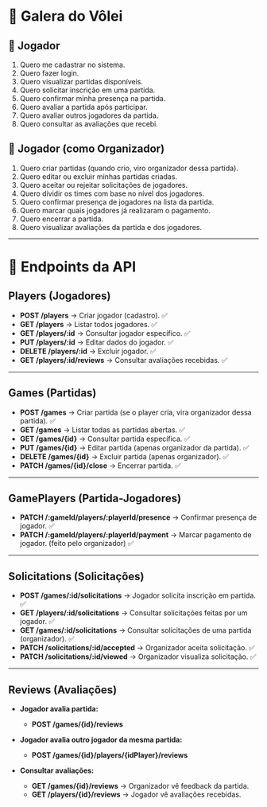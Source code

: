 # 🏐 Galera do Vôlei

## 👤 Jogador
1. Quero me cadastrar no sistema.  
2. Quero fazer login.  
3. Quero visualizar partidas disponíveis.  
4. Quero solicitar inscrição em uma partida.  
5. Quero confirmar minha presença na partida.  
6. Quero avaliar a partida após participar.  
7. Quero avaliar outros jogadores da partida.  
8. Quero consultar as avaliações que recebi.  

## 👤 Jogador (como Organizador)
1. Quero criar partidas (quando crio, viro organizador dessa partida).  
2. Quero editar ou excluir minhas partidas criadas.  
3. Quero aceitar ou rejeitar solicitações de jogadores.  
4. Quero dividir os times com base no nível dos jogadores.  
5. Quero confirmar presença de jogadores na lista da partida.  
6. Quero marcar quais jogadores já realizaram o pagamento.  
7. Quero encerrar a partida.  
8. Quero visualizar avaliações da partida e dos jogadores.  

---

# 📡 Endpoints da API

## Players (Jogadores)
- **POST /players** → Criar jogador (cadastro). ✅  
- **GET /players** → Listar todos jogadores. ✅  
- **GET /players/:id** → Consultar jogador específico. ✅  
- **PUT /players/:id** → Editar dados do jogador. ✅  
- **DELETE /players/:id** → Excluir jogador. ✅  
- **GET /players/:id/reviews** → Consultar avaliações recebidas. ✅  

---

## Games (Partidas)
- **POST /games** → Criar partida (se o player cria, vira organizador dessa partida). ✅
- **GET /games** → Listar todas as partidas abertas. ✅  
- **GET /games/{id}** → Consultar partida específica. ✅
- **PUT /games/{id}** → Editar partida (apenas organizador da partida). ✅
- **DELETE /games/{id}** → Excluir partida (apenas organizador). ✅
- **PATCH /games/{id}/close** → Encerrar partida. ✅

---

## GamePlayers (Partida-Jogadores)
- **PATCH /:gameId/players/:playerId/presence** → Confirmar presença de jogador. ✅
- **PATCH /:gameId/players/:playerId/payment** → Marcar pagamento de jogador. (feito pelo organizador) ✅

---

## Solicitations (Solicitações)
- **POST /games/:id/solicitations** → Jogador solicita inscrição em partida. ✅
- **GET /players/:id/solicitations** → Consultar solicitações feitas por um jogador. ✅
- **GET /games/:id/solicitations** → Consultar solicitações de uma partida (organizador). ✅
- **PATCH /solicitations/:id/accepted** → Organizador aceita solicitação. ✅
- **PATCH /solicitations/:id/viewed** → Organizador visualiza solicitação. ✅  

---

## Reviews (Avaliações)
- **Jogador avalia partida:**  
  - **POST /games/{id}/reviews**  

- **Jogador avalia outro jogador da mesma partida:**  
  - **POST /games/{id}/players/{idPlayer}/reviews**  

- **Consultar avaliações:**  
  - **GET /games/{id}/reviews** → Organizador vê feedback da partida.  
  - **GET /players/{id}/reviews** → Jogador vê avaliações recebidas.  
